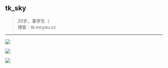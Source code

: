 ## tk_sky
> 20岁，事学生（  
> 博客：tk.mcyou.cc

---

<img align="center" src="https://github-readme-stats.vercel.app/api/<CARD_TYPE>/?username=<USERNAME>&theme=<THEME_NAME>" />

![](https://img.shields.io/badge/<WORD_ON_LEFT>-<WORD_ON_RIGHT>-informational?style=flat&logo=<LOGO_NAME>&logoColor=white&color=2bbc8a)

<img src="https://github.com/saadeghi/saadeghi/blob/master/dino.gif">
